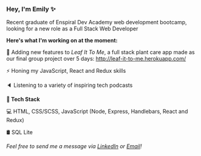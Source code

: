 ### Hey, I'm Emily ✨

Recent graduate of Enspiral Dev Academy web development bootcamp, looking for a new role as a Full Stack Web Developer

**Here's what I'm working on at the moment:**

🌱 Adding new features to <em>Leaf It To Me</em>, a full stack plant care app made as our final group project over 5 days: 
http://leaf-it-to-me.herokuapp.com/

⚡ Honing my JavaScript, React and Redux skills

🔈 Listening to a variety of inspiring tech podcasts
  
**💪 Tech Stack**

💻 HTML, CSS/SCSS, JavaScript (Node, Express, Handlebars, React and Redux)

🛢️ SQL Lite

<em>Feel free to send me a message via [LinkedIn](https://www.linkedin.com/in/emily-berryman-9a6a651a8/) or [Email](mailto:emilyrberryman@gmail.com)!</em>

<!--
**emily-berryman/emily-berryman** is a ✨ _special_ ✨ repository because its `README.md` (this file) appears on your GitHub profile.

Here are some ideas to get you started:

- 🔭 I’m currently working on ...
- 🌱 I’m currently learning ...
- 👯 I’m looking to collaborate on ...
- 🤔 I’m looking for help with ...
- 💬 Ask me about ...
- 📫 How to reach me: ...
- 😄 Pronouns: ...
- ⚡ Fun fact: ...
-->
